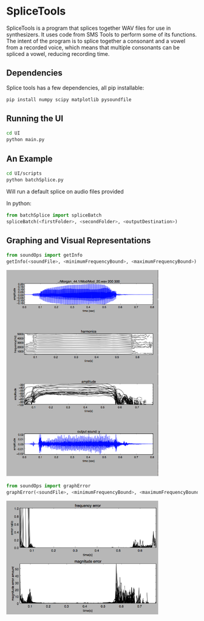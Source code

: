 # SpliceTools

SpliceTools is a program that splices together
WAV files for use in synthesizers. It uses code
from SMS Tools to perform some of its functions. 
The intent of the program is to splice together
a consonant and a vowel from a recorded voice, 
which means that multiple consonants can be spliced 
a vowel, reducing recording time.

## Dependencies

Splice tools has a few dependencies, all pip installable:

```python
pip install numpy scipy matplotlib pysoundfile
```

## Running the UI

```bash
cd UI
python main.py
```
## An Example

```bash
cd UI/scripts
python batchSplice.py
```

Will run a default splice on audio files provided

In python:

```python
from batchSplice import spliceBatch
spliceBatch(<firstFolder>, <secondFolder>, <outputDestination>)
```

## Graphing and Visual Representations

```python
from soundOps import getInfo
getInfo(<soundFile>, <minimumFrequencyBound>, <maximumFrequencyBound>)
```
<img src="https://github.com/alcofrisbas/SpliceTools/blob/master/images/getInfo.png" width="400">

```python
from soundOps import graphError
graphError(<soundFile>, <minimumFrequencyBound>, <maximumFrequencyBound>)
```

<img src="https://github.com/alcofrisbas/SpliceTools/blob/master/images/graphError.png" width="400">
